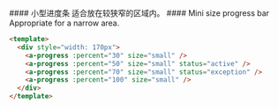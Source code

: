 <cn>
#### 小型进度条
适合放在较狭窄的区域内。
</cn>

<us>
#### Mini size progress bar
Appropriate for a narrow area.
</us>

```html
<template>
  <div style="width: 170px">
    <a-progress :percent="30" size="small" />
    <a-progress :percent="50" size="small" status="active" />
    <a-progress :percent="70" size="small" status="exception" />
    <a-progress :percent="100" size="small" />
  </div>
</template>
```
